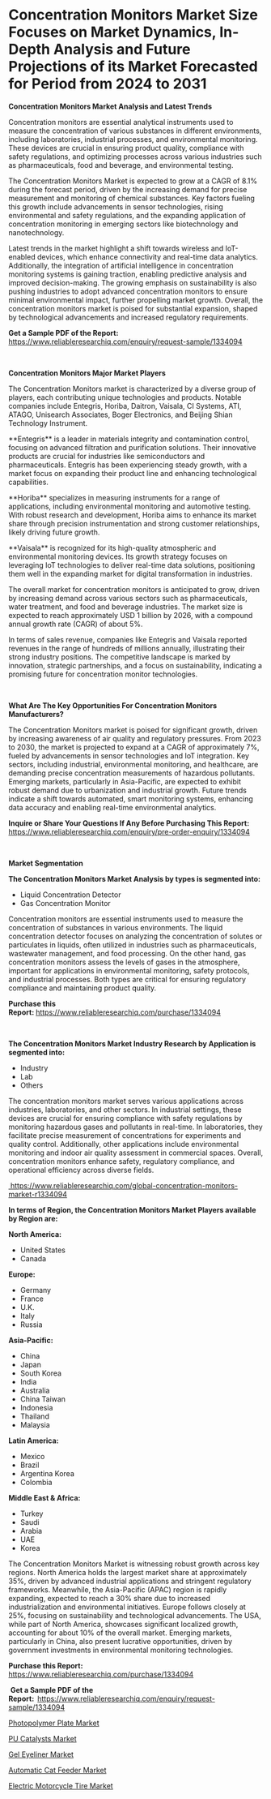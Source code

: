 <p><h1>Concentration Monitors Market Size Focuses on Market Dynamics, In-Depth Analysis and Future Projections of its Market Forecasted for Period from 2024 to 2031</h1></p><p><strong>Concentration Monitors Market Analysis and Latest Trends</strong></p>
<p><p>Concentration monitors are essential analytical instruments used to measure the concentration of various substances in different environments, including laboratories, industrial processes, and environmental monitoring. These devices are crucial in ensuring product quality, compliance with safety regulations, and optimizing processes across various industries such as pharmaceuticals, food and beverage, and environmental testing.</p><p>The Concentration Monitors Market is expected to grow at a CAGR of 8.1% during the forecast period, driven by the increasing demand for precise measurement and monitoring of chemical substances. Key factors fueling this growth include advancements in sensor technologies, rising environmental and safety regulations, and the expanding application of concentration monitoring in emerging sectors like biotechnology and nanotechnology.</p><p>Latest trends in the market highlight a shift towards wireless and IoT-enabled devices, which enhance connectivity and real-time data analytics. Additionally, the integration of artificial intelligence in concentration monitoring systems is gaining traction, enabling predictive analysis and improved decision-making. The growing emphasis on sustainability is also pushing industries to adopt advanced concentration monitors to ensure minimal environmental impact, further propelling market growth. Overall, the concentration monitors market is poised for substantial expansion, shaped by technological advancements and increased regulatory requirements.</p></p>
<p><strong>Get a Sample PDF of the Report:&nbsp;</strong> <a href="https://www.reliableresearchiq.com/enquiry/request-sample/1334094?utm_campaign=101&utm_medium=2&utm_source=Github&utm_content=ia&utm_term=12122024&utm_id=concentration-monitors">https://www.reliableresearchiq.com/enquiry/request-sample/1334094</a></p>
<p>&nbsp;</p>
<p><strong>Concentration Monitors Major Market Players</strong></p>
<p><p>The Concentration Monitors market is characterized by a diverse group of players, each contributing unique technologies and products. Notable companies include Entegris, Horiba, Daitron, Vaisala, CI Systems, ATI, ATAGO, Unisearch Associates, Boger Electronics, and Beijing Shian Technology Instrument.</p><p>**Entegris** is a leader in materials integrity and contamination control, focusing on advanced filtration and purification solutions. Their innovative products are crucial for industries like semiconductors and pharmaceuticals. Entegris has been experiencing steady growth, with a market focus on expanding their product line and enhancing technological capabilities. </p><p>**Horiba** specializes in measuring instruments for a range of applications, including environmental monitoring and automotive testing. With robust research and development, Horiba aims to enhance its market share through precision instrumentation and strong customer relationships, likely driving future growth.</p><p>**Vaisala** is recognized for its high-quality atmospheric and environmental monitoring devices. Its growth strategy focuses on leveraging IoT technologies to deliver real-time data solutions, positioning them well in the expanding market for digital transformation in industries. </p><p>The overall market for concentration monitors is anticipated to grow, driven by increasing demand across various sectors such as pharmaceuticals, water treatment, and food and beverage industries. The market size is expected to reach approximately USD 1 billion by 2026, with a compound annual growth rate (CAGR) of about 5%.</p><p>In terms of sales revenue, companies like Entegris and Vaisala reported revenues in the range of hundreds of millions annually, illustrating their strong industry positions. The competitive landscape is marked by innovation, strategic partnerships, and a focus on sustainability, indicating a promising future for concentration monitor technologies.</p></p>
<p>&nbsp;</p>
<p><strong>What Are The Key Opportunities For Concentration Monitors Manufacturers?</strong></p>
<p><p>The Concentration Monitors market is poised for significant growth, driven by increasing awareness of air quality and regulatory pressures. From 2023 to 2030, the market is projected to expand at a CAGR of approximately 7%, fueled by advancements in sensor technologies and IoT integration. Key sectors, including industrial, environmental monitoring, and healthcare, are demanding precise concentration measurements of hazardous pollutants. Emerging markets, particularly in Asia-Pacific, are expected to exhibit robust demand due to urbanization and industrial growth. Future trends indicate a shift towards automated, smart monitoring systems, enhancing data accuracy and enabling real-time environmental analytics.</p></p>
<p><strong>Inquire or Share Your Questions If Any Before Purchasing This Report:</strong> <a href="https://www.reliableresearchiq.com/enquiry/pre-order-enquiry/1334094?utm_campaign=101&utm_medium=2&utm_source=Github&utm_content=ia&utm_term=12122024&utm_id=concentration-monitors">https://www.reliableresearchiq.com/enquiry/pre-order-enquiry/1334094</a></p>
<p>&nbsp;</p>
<p><strong>Market Segmentation</strong></p>
<p><strong>The Concentration Monitors Market Analysis by types is segmented into:</strong></p>
<p><ul><li>Liquid Concentration Detector</li><li>Gas Concentration Monitor</li></ul></p>
<p><p>Concentration monitors are essential instruments used to measure the concentration of substances in various environments. The liquid concentration detector focuses on analyzing the concentration of solutes or particulates in liquids, often utilized in industries such as pharmaceuticals, wastewater management, and food processing. On the other hand, gas concentration monitors assess the levels of gases in the atmosphere, important for applications in environmental monitoring, safety protocols, and industrial processes. Both types are critical for ensuring regulatory compliance and maintaining product quality.</p></p>
<p><strong>Purchase this Report:&nbsp;</strong><a href="https://www.reliableresearchiq.com/purchase/1334094?utm_campaign=101&utm_medium=2&utm_source=Github&utm_content=ia&utm_term=12122024&utm_id=concentration-monitors">https://www.reliableresearchiq.com/purchase/1334094</a></p>
<p>&nbsp;</p>
<p><strong>The Concentration Monitors Market Industry Research by Application is segmented into:</strong></p>
<p><ul><li>Industry</li><li>Lab</li><li>Others</li></ul></p>
<p><p>The concentration monitors market serves various applications across industries, laboratories, and other sectors. In industrial settings, these devices are crucial for ensuring compliance with safety regulations by monitoring hazardous gases and pollutants in real-time. In laboratories, they facilitate precise measurement of concentrations for experiments and quality control. Additionally, other applications include environmental monitoring and indoor air quality assessment in commercial spaces. Overall, concentration monitors enhance safety, regulatory compliance, and operational efficiency across diverse fields.</p></p>
<p><a href="https://www.reliableresearchiq.com/global-concentration-monitors-market-r1334094?utm_campaign=101&utm_medium=2&utm_source=Github&utm_content=ia&utm_term=12122024&utm_id=concentration-monitors">&nbsp;https://www.reliableresearchiq.com/global-concentration-monitors-market-r1334094</a></p>
<p><strong>In terms of Region, the Concentration Monitors Market Players available by Region are:</strong></p>
<p>
    <p> <strong> North America: </strong>
        <ul>
            <li>United States</li>
            <li>Canada</li>
        </ul>
        </p> 
    <p> <strong> Europe: </strong>
        <ul>
            <li>Germany</li>
            <li>France</li>
            <li>U.K.</li>
            <li>Italy</li>
            <li>Russia</li>
        </ul>
        </p> 
    <p> <strong> Asia-Pacific: </strong>
        <ul>
            <li>China</li>
            <li>Japan</li>
            <li>South Korea</li>
            <li>India</li>
            <li>Australia</li>
            <li>China Taiwan</li>
            <li>Indonesia</li>
            <li>Thailand</li>
            <li>Malaysia</li>
        </ul>
        </p> 
    <p> <strong> Latin America: </strong>
        <ul>
            <li>Mexico</li>
            <li>Brazil</li>
            <li>Argentina Korea</li>
            <li>Colombia</li>
        </ul>
        </p> 
    <p> <strong> Middle East & Africa: </strong>
        <ul>
            <li>Turkey</li>
            <li>Saudi</li>
            <li>Arabia</li>
            <li>UAE</li>
            <li>Korea</li>
        </ul>
    </p>
    </p>
<p><p>The Concentration Monitors Market is witnessing robust growth across key regions. North America holds the largest market share at approximately 35%, driven by advanced industrial applications and stringent regulatory frameworks. Meanwhile, the Asia-Pacific (APAC) region is rapidly expanding, expected to reach a 30% share due to increased industrialization and environmental initiatives. Europe follows closely at 25%, focusing on sustainability and technological advancements. The USA, while part of North America, showcases significant localized growth, accounting for about 10% of the overall market. Emerging markets, particularly in China, also present lucrative opportunities, driven by government investments in environmental monitoring technologies.</p></p>
<p><strong>Purchase this Report: </strong><a href="https://www.reliableresearchiq.com/purchase/1334094?utm_campaign=101&utm_medium=2&utm_source=Github&utm_content=ia&utm_term=12122024&utm_id=concentration-monitors">https://www.reliableresearchiq.com/purchase/1334094</a></p>
<p>&nbsp;<strong>Get a Sample PDF of the Report:&nbsp;&nbsp;</strong><a href="https://www.reliableresearchiq.com/enquiry/request-sample/1334094?utm_campaign=101&utm_medium=2&utm_source=Github&utm_content=ia&utm_term=12122024&utm_id=concentration-monitors">https://www.reliableresearchiq.com/enquiry/request-sample/1334094</a></p>
<p><strong></strong></p>
<p><p><a href="https://www.linkedin.com/pulse/according-global-photopolymer-plate-market-trends-applications-g7vuc?utm_campaign=101&utm_medium=2&utm_source=Github&utm_content=ia&utm_term=12122024&utm_id=concentration-monitors">Photopolymer Plate Market</a></p><p><a href="https://www.linkedin.com/pulse/exploring-pu-catalysts-market-size-share-growth-rate-3c7qc?utm_campaign=101&utm_medium=2&utm_source=Github&utm_content=ia&utm_term=12122024&utm_id=concentration-monitors">PU Catalysts Market</a></p><p><a href="https://www.linkedin.com/pulse/gel-eyeliner-market-segmentation-geographical-regions-forcast-kidse?utm_campaign=101&utm_medium=2&utm_source=Github&utm_content=ia&utm_term=12122024&utm_id=concentration-monitors">Gel Eyeliner Market</a></p><p><a href="https://www.linkedin.com/pulse/global-automatic-cat-feeder-market-analysis-explosive-growth-x60he?utm_campaign=101&utm_medium=2&utm_source=Github&utm_content=ia&utm_term=12122024&utm_id=concentration-monitors">Automatic Cat Feeder Market</a></p><p><a href="https://www.linkedin.com/pulse/examining-market-drivers-electric-motorcycle-tire-expected-ruibf?utm_campaign=101&utm_medium=2&utm_source=Github&utm_content=ia&utm_term=12122024&utm_id=concentration-monitors">Electric Motorcycle Tire Market</a></p></p>